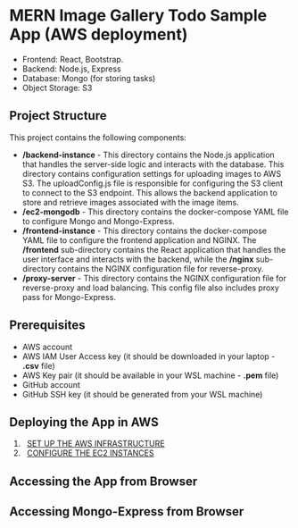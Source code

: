 # MERN Image Gallery Todo Sample App (AWS deployment)
- Frontend: React, Bootstrap.
- Backend: Node.js, Express
- Database: Mongo (for storing tasks)
- Object Storage: S3

## Project Structure

This project contains the following components:
- **/backend-instance** - This directory contains the Node.js application that handles the server-side logic and interacts with the database. This directory contains configuration settings for uploading images to AWS S3. The uploadConfig.js file is responsible for configuring the S3 client to connect to the S3 endpoint. This allows the backend application to store and retrieve images associated with the image items.
- **/ec2-mongodb** - This directory contains the docker-compose YAML file to configure Mongo and Mongo-Express.
- **/frontend-instance** - This directory contains the docker-compose YAML file to configure the frontend application and NGINX. The **/frontend** sub-directory contains the React application that handles the user interface and interacts with the backend, while the **/nginx** sub-directory contains the NGINX configuration file for reverse-proxy.
- **/proxy-server** - This directory contains the NGINX configuration file for reverse-proxy and load balancing. This config file also includes proxy pass for Mongo-Express.

## Prerequisites

- AWS account 
- AWS IAM User Access key (it should be downloaded in your laptop - **.csv** file)
- AWS Key pair (it should be available in your WSL machine - **.pem** file)  
- GitHub account
- GitHub SSH key (it should be generated from your WSL machine)

## Deploying the App in AWS

1. &nbsp;&nbsp;[SET UP THE AWS INFRASTRUCTURE](SET_UP_AWS_INFRA.md)
2. &nbsp;&nbsp;[CONFIGURE THE EC2 INSTANCES](CONFIG_INSTANCES.md)

## Accessing the App from Browser

## Accessing Mongo-Express from Browser
